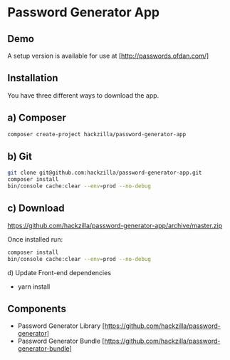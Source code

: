 Password Generator App
======================

Demo
----

A setup version is available for use at [http://passwords.ofdan.com/]


Installation
---------------

You have three different ways to download the app.

a) Composer
-----------

```bash
composer create-project hackzilla/password-generator-app
```

b) Git
------

```bash
git clone git@github.com:hackzilla/password-generator-app.git
composer install
bin/console cache:clear --env=prod --no-debug
```

c) Download
-----------

https://github.com/hackzilla/password-generator-app/archive/master.zip


Once installed run:

```bash
composer install
bin/console cache:clear --env=prod --no-debug
```

d) Update Front-end dependencies

* yarn install


Components
----------

* Password Generator Library [https://github.com/hackzilla/password-generator]
* Password Generator Bundle [https://github.com/hackzilla/password-generator-bundle]
